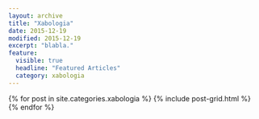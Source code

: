 ```yaml
---
layout: archive
title: "Xabologia"
date: 2015-12-19
modified: 2015-12-19
excerpt: "blabla."
feature:
  visible: true
  headline: "Featured Articles"
  category: xabologia
---
```

<div class="tiles">
{% for post in site.categories.xabologia %}
  {% include post-grid.html %}
{% endfor %}
</div><!-- /.tiles -->
